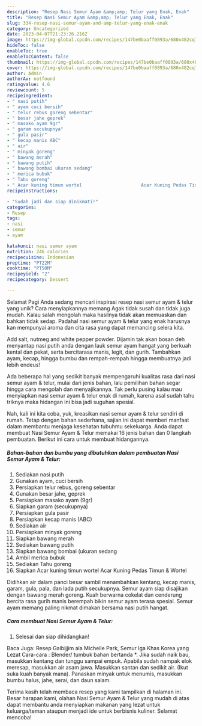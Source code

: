 ```yaml
---
description: "Resep Nasi Semur Ayam &amp;amp; Telur yang Enak, Enak"
title: "Resep Nasi Semur Ayam &amp;amp; Telur yang Enak, Enak"
slug: 334-resep-nasi-semur-ayam-and-amp-telur-yang-enak-enak
category: Uncategorized
date: 2023-04-07T21:23:26.216Z
image: https://img-global.cpcdn.com/recipes/147be0baaff0893a/680x482cq70/nasi-semur-ayam-telur-foto-resep-utama.jpg
hideToc: false
enableToc: true
enableTocContent: false
thumbnail: https://img-global.cpcdn.com/recipes/147be0baaff0893a/680x482cq70/nasi-semur-ayam-telur-foto-resep-utama.jpg
cover: https://img-global.cpcdn.com/recipes/147be0baaff0893a/680x482cq70/nasi-semur-ayam-telur-foto-resep-utama.jpg
author: Admin
authorAv: notfound
ratingvalue: 4.6
reviewcount: 5
recipeingredient:
- " nasi putih"
- " ayam cuci bersih"
- " telur rebus goreng sebentar"
- " besar jahe geprek"
- " masako ayam 9gr"
- " garam secukupnya"
- " gula pasir"
- " kecap manis ABC"
- " air"
- " minyak goreng"
- " bawang merah"
- " bawang putih"
- " bawang bombai ukuran sedang"
- " merica bubuk"
- " Tahu goreng"
- " Acar kuning timun wortel                      Acar Kuning Pedas Timun  Wortel"
recipeinstructions:

- "Sudah jadi dan siap dinikmati!"
categories:
- Resep
tags:
- nasi
- semur
- ayam

katakunci: nasi semur ayam 
nutrition: 246 calories
recipecuisine: Indonesian
preptime: "PT22M"
cooktime: "PT50M"
recipeyield: "2"
recipecategory: Dessert

---
```



Selamat Pagi Anda sedang mencari inspirasi resep nasi semur ayam &amp; telur yang unik? Cara menyiapkannya memang Agak tidak susah dan tidak juga mudah. Kalau salah mengolah maka hasilnya tidak akan memuaskan dan bahkan tidak sedap. Padahal nasi semur ayam &amp; telur yang enak harusnya kan mempunyai aroma dan cita rasa yang dapat memancing selera kita.


Add salt, nutmeg and white pepper powder. Dijamin tak akan bosan deh menyantap nasi putih anda dengan lauk semur ayam hangat yang berkuah kental dan pekat, serta bercitarasa manis, legit, dan gurih. Tambahkan ayam, kecap, hingga bumbu dan rempah-rempah hingga membuatnya jadi lebih endeus!

Ada beberapa hal yang sedikit banyak mempengaruhi kualitas rasa dari nasi semur ayam &amp; telur, mulai dari jenis bahan, lalu pemilihan bahan segar hingga cara mengolah dan menyajikannya. Tak perlu pusing kalau mau menyiapkan nasi semur ayam &amp; telur enak di rumah, karena asal sudah tahu triknya maka hidangan ini bisa jadi suguhan spesial.


Nah, kali ini kita coba, yuk, kreasikan nasi semur ayam &amp; telur sendiri di rumah. Tetap dengan bahan sederhana, sajian ini dapat memberi manfaat dalam membantu menjaga kesehatan tubuhmu sekeluarga. Anda dapat membuat Nasi Semur Ayam &amp; Telur memakai 16 jenis bahan dan 0 langkah pembuatan. Berikut ini cara untuk membuat hidangannya.

<!--inarticleads1-->

##### Bahan-bahan dan bumbu yang dibutuhkan dalam pembuatan Nasi Semur Ayam &amp; Telur:

1. Sediakan  nasi putih
1. Gunakan  ayam, cuci bersih
1. Persiapkan  telur rebus, goreng sebentar
1. Gunakan  besar jahe, geprek
1. Persiapkan  masako ayam (9gr)
1. Siapkan  garam (secukupnya)
1. Persiapkan  gula pasir
1. Persiapkan  kecap manis (ABC)
1. Sediakan  air
1. Persiapkan  minyak goreng
1. Siapkan  bawang merah
1. Sediakan  bawang putih
1. Siapkan  bawang bombai (ukuran sedang
1. Ambil  merica bubuk
1. Sediakan  Tahu goreng
1. Siapkan  Acar kuning timun wortel                      Acar Kuning Pedas Timun &amp; Wortel


Didihkan air dalam panci besar sambil menambahkan kentang, kecap manis, garam, gula, pala, dan lada putih secukupnya. Semur ayam siap disajikan dengan bawang merah goreng. Kuah berwarna cokelat dan cenderung bercita rasa gurih manis berempah bikin semur ayam terasa spesial. Semur ayam memang paling nikmat dimakan bersama nasi putih hangat. 

<!--inarticleads2-->

##### Cara membuat Nasi Semur Ayam &amp; Telur:


1. Selesai dan siap dihidangkan!

Baca Juga: Resep Galbijjim ala Michelle Park, Semur Iga Khas Korea yang Lezat Cara-cara : Blender/ tumbuk bahan bertanda *. Jika sudah naik bau, masukkan kentang dan tunggu sampai empuk. Apabila sudah nampak elok meresap, masukkan air asam jawa. Masukkan santan dan sedikit air. (Ikut suka kuah banyak mana). Panaskan minyak untuk menumis, masukkan bumbu halus, jahe, serai, dan daun salam. 

Terima kasih telah membaca resep yang kami tampilkan di halaman ini. Besar harapan kami, olahan Nasi Semur Ayam &amp; Telur yang mudah di atas dapat membantu anda menyiapkan makanan yang lezat untuk keluarga/teman ataupun menjadi ide untuk berbisnis kuliner. Selamat mencoba!
